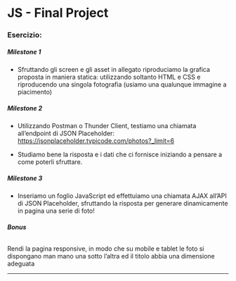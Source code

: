 # JS - Final Project

### Esercizio:


##### **Milestone 1**

- Sfruttando gli screen e gli asset in allegato riproduciamo la grafica proposta in maniera statica: utilizzando soltanto HTML e CSS e riproducendo una singola   fotografia (usiamo una qualunque immagine a piacimento)

##### **Milestone 2**

- Utilizzando Postman o Thunder Client, testiamo una chiamata all’endpoint di JSON Placeholder:
https://jsonplaceholder.typicode.com/photos?_limit=6

- Studiamo bene la risposta e i dati che ci fornisce iniziando a pensare a come poterli sfruttare.

##### **Milestone 3**

- Inseriamo un foglio JavaScript ed effettuiamo una chiamata AJAX all’API di JSON Placeholder, sfruttando la risposta per generare dinamicamente in pagina una serie di foto!

###### **Bonus**
Rendi la pagina responsive, in modo che su mobile e tablet le foto si dispongano man mano una sotto l’altra ed il titolo abbia una dimensione adeguata

------



